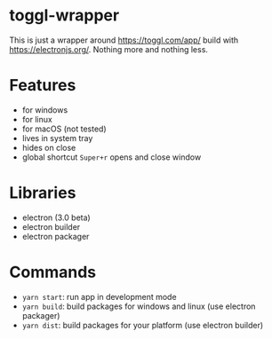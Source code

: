 # toggl-wrapper

This is just a wrapper around https://toggl.com/app/ build with https://electronjs.org/. Nothing more and nothing less.

# Features
- for windows
- for linux
- for macOS (not tested)
- lives in system tray
- hides on close
- global shortcut `Super+r` opens and close window

# Libraries
- electron (3.0 beta)
- electron builder
- electron packager

# Commands
- `yarn start`: run app in development mode
- `yarn build`: build packages for windows and linux (use electron packager)
- `yarn dist`: build packages for your platform (use electron builder)
